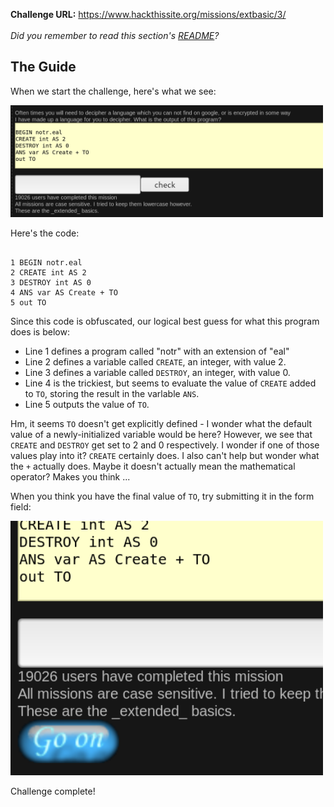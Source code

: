 <b>Challenge URL:</b> https://www.hackthissite.org/missions/extbasic/3/
<br><br>
<i>Did you remember to read this section's <a href="https://github.com/keewenaw/hackthissite-2019/blob/master/Extbasic/README.md">README</a>?</i>

<h2><b>The Guide</b></h2>

When we start the challenge, here's what we see:

<img src="https://github.com/keewenaw/hackthissite-2019/blob/master/Extbasic/screenshots/3start.png" width="500">

Here's the code:
<pre><code>
1 BEGIN notr.eal
2 CREATE int AS 2
3 DESTROY int AS 0
4 ANS var AS Create + TO
5 out TO
</code></pre>

Since this code is obfuscated, our logical best guess for what this program does is below:

<ul>
  <li>Line 1 defines a program called "notr" with an extension of "eal"</li>
  <li>Line 2 defines a variable called <code>CREATE</code>, an integer, with value 2.</li>
  <li>Line 3 defines a variable called <code>DESTROY</code>, an integer, with value 0.</li>
  <li>Line 4 is the trickiest, but seems to evaluate the value of <code>CREATE</code> added to <code>TO</code>, storing the result in the varlable <code>ANS</code>.</li>
  <li>Line 5 outputs the value of <code>TO</code>.</li>
</ul>

Hm, it seems <code>TO</code> doesn't get explicitly defined - I wonder what the default value of a newly-initialized variable would be here? However, we see that <code>CREATE</code> and <code>DESTROY</code> get set to 2 and 0 respectively. I wonder if one of those values play into it? <code>CREATE</code> certainly does. I also can't help but wonder what the <code>+</code> actually does. Maybe it doesn't actually mean the mathematical operator? Makes you think ...

When you think you have the final value of <code>TO</code>, try submitting it in the form field:

<img src="https://github.com/keewenaw/hackthissite-2019/blob/master/Extbasic/screenshots/3success.png" width="500">

Challenge complete!
